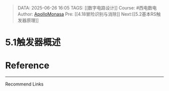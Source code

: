 > DATA: 2025-06-26 16:05
> TAGS: [[数字电路设计]]
> Course: #西电数电 
> Author: [ApolloMonasa](https://github.com/ApolloMonasa)
> Pre: [[4.18冒险识别与消除]]
> Next:[[5.2基本RS触发器原理]]


# 5.1触发器概述


# Reference


---
Recommend Links

